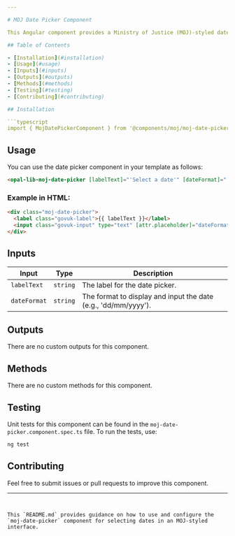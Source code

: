 ```yaml
---

# MOJ Date Picker Component

This Angular component provides a Ministry of Justice (MOJ)-styled date picker, allowing users to select dates with a user-friendly interface.

## Table of Contents

- [Installation](#installation)
- [Usage](#usage)
- [Inputs](#inputs)
- [Outputs](#outputs)
- [Methods](#methods)
- [Testing](#testing)
- [Contributing](#contributing)

## Installation

```typescript
import { MojDatePickerComponent } from '@components/moj/moj-date-picker/moj-date-picker.component';
```

## Usage

You can use the date picker component in your template as follows:

```html
<opal-lib-moj-date-picker [labelText]="'Select a date'" [dateFormat]="'dd/mm/yyyy'"></opal-lib-moj-date-picker>
```

### Example in HTML:

```html
<div class="moj-date-picker">
  <label class="govuk-label">{{ labelText }}</label>
  <input class="govuk-input" type="text" [attr.placeholder]="dateFormat" />
</div>
```

## Inputs

| Input        | Type     | Description                                                    |
| ------------ | -------- | -------------------------------------------------------------- |
| `labelText`  | `string` | The label for the date picker.                                 |
| `dateFormat` | `string` | The format to display and input the date (e.g., 'dd/mm/yyyy'). |

## Outputs

There are no custom outputs for this component.

## Methods

There are no custom methods for this component.

## Testing

Unit tests for this component can be found in the `moj-date-picker.component.spec.ts` file. To run the tests, use:

```bash
ng test
```

## Contributing

Feel free to submit issues or pull requests to improve this component.

---
```


This `README.md` provides guidance on how to use and configure the `moj-date-picker` component for selecting dates in an MOJ-styled interface.
